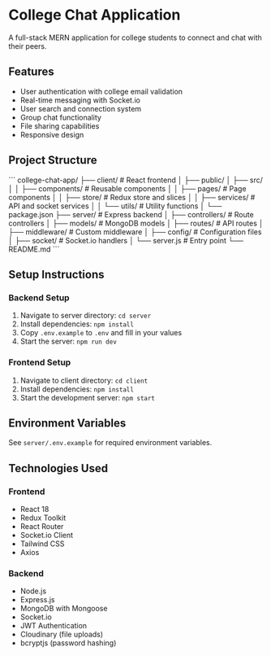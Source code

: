 # College Chat Application

A full-stack MERN application for college students to connect and chat with their peers.

## Features

- User authentication with college email validation
- Real-time messaging with Socket.io
- User search and connection system
- Group chat functionality
- File sharing capabilities
- Responsive design

## Project Structure

\`\`\`
college-chat-app/
├── client/                 # React frontend
│   ├── public/
│   ├── src/
│   │   ├── components/     # Reusable components
│   │   ├── pages/          # Page components
│   │   ├── store/          # Redux store and slices
│   │   ├── services/       # API and socket services
│   │   └── utils/          # Utility functions
│   └── package.json
├── server/                 # Express backend
│   ├── controllers/        # Route controllers
│   ├── models/            # MongoDB models
│   ├── routes/            # API routes
│   ├── middleware/        # Custom middleware
│   ├── config/            # Configuration files
│   ├── socket/            # Socket.io handlers
│   └── server.js          # Entry point
└── README.md
\`\`\`

## Setup Instructions

### Backend Setup
1. Navigate to server directory: `cd server`
2. Install dependencies: `npm install`
3. Copy `.env.example` to `.env` and fill in your values
4. Start the server: `npm run dev`

### Frontend Setup
1. Navigate to client directory: `cd client`
2. Install dependencies: `npm install`
3. Start the development server: `npm start`

## Environment Variables

See `server/.env.example` for required environment variables.

## Technologies Used

### Frontend
- React 18
- Redux Toolkit
- React Router
- Socket.io Client
- Tailwind CSS
- Axios

### Backend
- Node.js
- Express.js
- MongoDB with Mongoose
- Socket.io
- JWT Authentication
- Cloudinary (file uploads)
- bcryptjs (password hashing)

